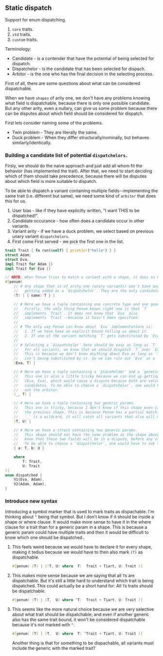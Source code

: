 ## Static dispatch

Support for enum dispatching.
1. `core` traits.
2. `std` traits. 
3. `custom` traits.

Terminology:
- Candidate    - is a contender that have the potential of being selected for dispatch.
- Dispatchelor - is the candidate that has been selected for dispach.
- Arbitor      - is the one who has the final decision in the selecting process.

First of all, there are some questions about what can be considered dispatchable.

When we have `shapes` of arity one, we don't have any problems knowing what field is dispatchable, because
there is only one possible candidate. But any other arity, even a nullary, can give us some problem because there 
can be disputes about which field should be considered for dispatch.

First lets consider naming some of the problems.
- Twin problem - They are literally the same.
- Duck problem - When they differ structurally/nominally, but behaves similarly/identically.

### Building a candidate list of potential `dispatchelors`.
Firsly, we should do the naive approach and just add all whom fit the behavior (has implemented the trait).
After that, we need to start deciding which of them should take precedence, because there will be disputes 
about which field is more suitable to dispatch. 

To be able to dispatch a variant containing multiple fields--implementing the same trait (i.e. different but same),
we need some kind of `arbitor` that does this for us.
1. User bias               - like if they have explicitly written, "I want THIS to be dispatched!".
2. Candidate occurance     - how often does a candidate occur in other variants.
3. Variant arity           - if we have a duck problem, we select based on previous unary variant `dispatchelors`.
4. First come First served - we pick the first one in the list.


```rust
trait Trait { fn run(&self) { println!("hello") } }
struct Adam;
struct Eva;
impl Trait for Adam {}
impl Trait for Eva {}

// NOTE: When Penum tries to match a variant with a shape, it does so by partial order.
#[penum( 
    // # Any shape that is of arity one (unary variants) won't have any problems 
    //   getting added as a `dispatchelor`. They are the only candidate we have..
    (T) | { name: T } |

    // # Here we have a tuple containing one concrete type and one generic param.
    //   Firstly, the only thing Penum knows right now is that `T` 
    //   implements `Trait`. It does not know that `Eva` also 
    //   implements `Trait`--because it hasn't been specified.
    //
    // # The only way Penum can know about `Eva` implementations is:
    //   1. If we have have an explicit bound telling us about it.
    //   2. If one of the variant matching `T` gets substituted by `Eva`. 
    //
    // # Selecting a `dispatchelor` here should be easy as long as `T` != `Eva`,
    //   for all variants, we know that we should dispatch `T` over `Eva`.
    //   This is because we don't know anything about Eva as long as `T` 
    //   isn't being substituted by it. So we can rule out `Eva` as a `dispatchelor`
    (Eva, T) | 

    // # Here we have a tuple containing a `placeholder` and a `generic` param.
    //   This one is also a little tricky because we can end up getting
    //   (Eva, Eva), which would cause a dispute because both are valid 
    //   candidates. To be able to choose a `dispatchelor`, one would have to 
    //   ask the arbitor.
    (_, T) | 

    // # Here we have a tuple containing two generic params.
    //   This one is tricky, because I don't know if this shape even can be matched given 
    //   the previous shape. This is because Penum has a partial match order, and because
    //   `_` is a wildcard, it will catch all variants that also will match this one.
    (T, U) |

    // # Here we have a struct containing two generic params.
    //   This shape should not have the same problem as the shape above. Here we actually 
    //   know that these two fields will be in a dispute, before any variants are present.
    //   To be able to choose a `dispatchelor`, one would have to ask the arbitor.
    { a: T, b: U }

    where 
        T: Trait, 
        U: Trait
)]
enum dispatched {
    V1(Eva, Adam),
    V2(Adam, Adam),
}
```

### Introduce new syntax 

Introducing a symbol marker that is used to mark traits as dispachable.
I'm thinking about `^` being that symbol. But I don't know if it should be inside a shape
or where clause. It would make more sense to have it in the where clause for a trait than 
for a generic param in a shape. This is because a generic param could have multiple traits 
and then it would be difficult to know which one should be dispatched..


1. This feels weird because we would have to declare it for every shape, making it tedius because we would have to then also mark `(T)` as dispatchable. 
   ```rust
   #[penum( (T) | (^T, U) where  T:  Trait + Tiart, U: Trait )]
   ```

2. This makes more sense because we are saying that all `T`s are dispatchable. But it's still a little hard to understand which trait is being dispatched. This could actually be a short hand for: All `T`s traits should be dispatchable.
   ```rust
   #[penum( (T) | (T,  U) where ^T:  Trait + Tiart, U: Trait )]
   ```

3. This seems like the more natural choice because we are very selective about what trait should be dispatchable; and even if another generic also has the same trait bound, it won't be considered dispatchable because it's not marked with `^`. 
   ```rust
   #[penum( (T) | (T,  U) where  T: ^Trait + Tiart, U: Trait )]
   ```
   Another thing is that for something to be dispachable, all variants must include the generic with the marked trait?
